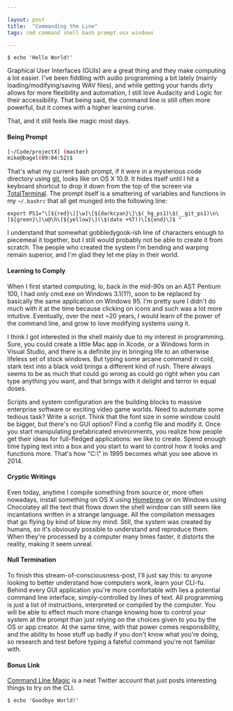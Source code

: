 ```yaml
---

layout: post
title:  "Commanding the Line"
tags: cmd command shell bash prompt osx windows

---
```


`$ echo 'Hello World!'`

Graphical User Interfaces (GUIs) are a great thing and they make computing a lot easier. I've been fiddling with audio programming a bit lately (mainly loading/modifying/saving WAV files), and while getting your hands dirty allows for more flexibility and automation, I still love Audacity and Logic for their accessibility. That being said, the command line is still often more powerful, but it comes with a higher learning curve.

That, and it still feels like magic most days.

<!--more-->

#### Being Prompt

``` bash
[~/Code/projectX] (master)
mike@bagel(09:04:52)$
```

That's what my current bash prompt, if it were in a mysterious code directory using [git](https://git-scm.org), looks like on OS X 10.9. It hides itself until I hit a keyboard shortcut to drop it down from the top of the screen via [TotalTerminal](https://totalterminal.binaryage.com/). The prompt itself is a smattering of variables and functions in my `~/.bashrc` that all get munged into the following line:

`export PS1="\[${red}\][\w]\[${darkcyan}\]\$(_hg_ps1)\$(__git_ps1)\n\[${green}\]\u@\h\[${yellow}\](\$(date +%T))\[${end}\]$ "`

I understand that somewhat gobbledygook-ish line of characters enough to piecemeal it together, but I still would probably not be able to create it from scratch. The people who created the system I'm bending and warping remain superior, and I'm glad they let me play in their world.

#### Learning to Comply

When I first started computing, lo, back in the mid-90s on an AST Pentium 100, I had only cmd.exe on Windows 3.1(1?), soon to be replaced by basically the same application on Windows 95. I'm pretty sure I didn't do much with it at the time because clicking on icons and such was a lot more intuitive. Eventually, over the next ~20 years, I would learn of the power of the command line, and grow to love modifying systems using it.

I think I got interested in the shell mainly due to my interest in programming. Sure, you could create a little Mac app in Xcode, or a Windows form in Visual Studio, and there is a definite joy in bringing life to an otherwise lifeless set of stock windows. But typing some arcane command in cold, stark text into a black void brings a different kind of rush. There always seems to be as much that could go wrong as could go right when you can type anything you want, and that brings with it delight and terror in equal doses.

Scripts and system configuration are the building blocks to massive enterprise software or exciting video game worlds. Need to automate some tedious task? Write a script. Think that the font size in some window could be bigger, but there's no GUI option? Find a config file and modify it. Once you start manipulating prefabricated environments, you realize how people get their ideas for full-fledged applications: we like to create. Spend enough time typing text into a box and you start to want to control how it looks and functions more. That's how "C:\\" in 1995 becomes what you see above in 2014.

#### Cryptic Writings

Even today, anytime I compile something from source or, more often nowadays, install something on OS X using [Homebrew](https://brew.sh) or on Windows using Chocolatey all the text that flows down the shell window can still seem like incantations written in a strange language. All the compilation messages that go flying by kind of blow my mind. Still, the system was created by humans, so it's obviously possible to understand and reproduce them. When they're processed by a computer many times faster, it distorts the reality, making it seem unreal.

#### Null Termination

To finish this stream-of-consciousness-post, I'll just say this: to anyone looking to better understand how computers work, learn your CLI-fu. Behind every GUI application you're more comfortable with lies a potential command line interface, simply-controlled by lines of text. All programming is just a list of instructions, interpreted or compiled by the computer. You will be able to effect much more change knowing how to control your system at the prompt than just relying on the choices given to you by the OS or app creator. At the same time, with that power comes responsibility, and the ability to hose stuff up badly if you don't know what you're doing, so research and test before typing a fateful command you're not familiar with.

#### Bonus Link

[Command LIne Magic](https://climagic.org/) is a neat Twitter account that just posts interesting things to try on the CLI.

`$ echo 'Goodbye World!'`
